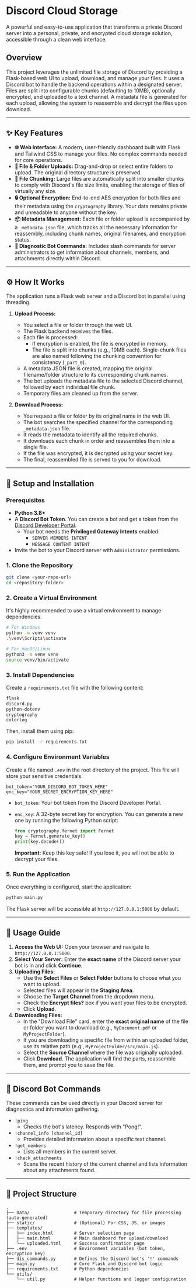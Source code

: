 # Discord Cloud Storage

[](https://www.python.org/)
[](https://flask.palletsprojects.com/)
[](https://discordpy.readthedocs.io/en/latest/)

A powerful and easy-to-use application that transforms a private Discord server into a personal, private, and encrypted cloud storage solution, accessible through a clean web interface.

## Overview

This project leverages the unlimited file storage of Discord by providing a Flask-based web UI to upload, download, and manage your files. It uses a Discord bot to handle the backend operations within a designated server. Files are split into configurable chunks (defaulting to 10MB), optionally encrypted, and uploaded to a text channel. A metadata file is generated for each upload, allowing the system to reassemble and decrypt the files upon download.

-----

## ✨ Key Features

  * **🌐 Web Interface:** A modern, user-friendly dashboard built with Flask and Tailwind CSS to manage your files. No complex commands needed for core operations.
  * **📁 File & Folder Uploads:** Drag-and-drop or select entire folders to upload. The original directory structure is preserved.
  * **🧩 File Chunking:** Large files are automatically split into smaller chunks to comply with Discord's file size limits, enabling the storage of files of virtually any size.
  * **🔒 Optional Encryption:** End-to-end AES encryption for both files and their metadata using the `cryptography` library. Your data remains private and unreadable to anyone without the key.
  * **📦 Metadata Management:** Each file or folder upload is accompanied by a `_metadata.json` file, which tracks all the necessary information for reassembly, including chunk names, original filenames, and encryption status.
  * **🤖 Diagnostic Bot Commands:** Includes slash commands for server administrators to get information about channels, members, and attachments directly within Discord.

-----

## ⚙️ How It Works

The application runs a Flask web server and a Discord bot in parallel using threading.

1.  **Upload Process:**

      * You select a file or folder through the web UI.
      * The Flask backend receives the files.
      * Each file is processed:
          * If encryption is enabled, the file is encrypted in memory.
          * The file is split into chunks (e.g., 10MB each). Single-chunk files are also named following the chunking convention for consistency (`_part_0`).
      * A metadata JSON file is created, mapping the original filename/folder structure to its corresponding chunk names.
      * The bot uploads the metadata file to the selected Discord channel, followed by each individual file chunk.
      * Temporary files are cleaned up from the server.

2.  **Download Process:**

      * You request a file or folder by its original name in the web UI.
      * The bot searches the specified channel for the corresponding `_metadata.json` file.
      * It reads the metadata to identify all the required chunks.
      * It downloads each chunk in order and reassembles them into a single file.
      * If the file was encrypted, it is decrypted using your secret key.
      * The final, reassembled file is served to you for download.

-----

## 🚀 Setup and Installation

### Prerequisites

  * **Python 3.8+**
  * A **Discord Bot Token**. You can create a bot and get a token from the [Discord Developer Portal](https://www.google.com/search?q=https://discord.com/developers/applications).
      * Your bot needs the **Privileged Gateway Intents** enabled:
          * `SERVER MEMBERS INTENT`
          * `MESSAGE CONTENT INTENT`
  * Invite the bot to your Discord server with `Administrator` permissions.

### 1\. Clone the Repository

```bash
git clone <your-repo-url>
cd <repository-folder>
```

### 2\. Create a Virtual Environment

It's highly recommended to use a virtual environment to manage dependencies.

```bash
# For Windows
python -m venv venv
.\venv\Scripts\activate

# For macOS/Linux
python3 -m venv venv
source venv/bin/activate
```

### 3\. Install Dependencies

Create a `requirements.txt` file with the following content:

```txt
flask
discord.py
python-dotenv
cryptography
colorlog
```

Then, install them using pip:

```bash
pip install -r requirements.txt
```

### 4\. Configure Environment Variables

Create a file named `.env` in the root directory of the project. This file will store your sensitive credentials.

```env
bot_token="YOUR_DISCORD_BOT_TOKEN_HERE"
enc_key="YOUR_SECRET_ENCRYPTION_KEY_HERE"
```

  * `bot_token`: Your bot token from the Discord Developer Portal.

  * `enc_key`: A 32-byte secret key for encryption. You can generate a new one by running the following Python script:

    ```python
    from cryptography.fernet import Fernet
    key = Fernet.generate_key()
    print(key.decode())
    ```

    **Important:** Keep this key safe\! If you lose it, you will not be able to decrypt your files.

### 5\. Run the Application

Once everything is configured, start the application:

```bash
python main.py
```

The Flask server will be accessible at `http://127.0.0.1:5000` by default.

-----

## 📖 Usage Guide

1.  **Access the Web UI:** Open your browser and navigate to `http://127.0.0.1:5000`.
2.  **Select Your Server:** Enter the **exact name** of the Discord server your bot is in and click **Continue**.
3.  **Uploading Files:**
      * Use the **Select Files** or **Select Folder** buttons to choose what you want to upload.
      * Selected files will appear in the **Staging Area**.
      * Choose the **Target Channel** from the dropdown menu.
      * Check the **Encrypt files?** box if you want your files to be encrypted.
      * Click **Upload**.
4.  **Downloading Files:**
      * In the "Download File" card, enter the **exact original name** of the file or folder you want to download (e.g., `MyDocument.pdf` or `MyProjectFolder`).
      * If you are downloading a specific file from within an uploaded folder, use its relative path (e.g., `MyProjectFolder/src/main.js`).
      * Select the **Source Channel** where the file was originally uploaded.
      * Click **Download**. The application will find the parts, reassemble them, and prompt you to save the file.

-----

## 🤖 Discord Bot Commands

These commands can be used directly in your Discord server for diagnostics and information gathering.

  * `!ping`
      * Checks the bot's latency. Responds with "Pong\!".
  * `!channel_info [channel_id]`
      * Provides detailed information about a specific text channel.
  * `!get_members`
      * Lists all members in the current server.
  * `!check_attachments`
      * Scans the recent history of the current channel and lists information about any attachments found.

-----

## 📂 Project Structure

```
.
├── Data/                 # Temporary directory for file processing (auto-generated)
├── static/               # (Optional) For CSS, JS, or images
├── templates/
│   ├── index.html        # Server selection page
│   ├── main.html         # Main dashboard for upload/download
│   └── uploaded.html     # Success confirmation page
├── .env                  # Environment variables (bot token, encryption key)
├── dis_commands.py       # Defines the Discord bot's '!' commands
├── main.py               # Core Flask and Discord bot logic
├── requirements.txt      # Python dependencies
└── utils/
    └── util.py           # Helper functions and logger configuration
```